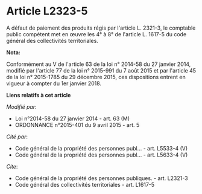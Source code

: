 # Article L2323-5

A défaut de paiement des produits régis par  l'article L. 2321-3, le comptable public compétent met en œuvre les 4° à 8° de
l'article L. 1617-5 du code général des collectivités territoriales.

**Nota:**

Conformément au V de l'article 63 de la loi n° 2014-58 du 27 janvier 2014, modifié par l'article 77 de la loi n° 2015-991 du
7 août 2015 et par l'article 45 de la loi n° 2015-1785 du 29 décembre 2015, ces dispositions entrent en vigueur à compter du
1er janvier 2018.

**Liens relatifs à cet article**

_Modifié par_:

  - Loi n°2014-58 du 27 janvier 2014 - art. 63 (M)
  - ORDONNANCE n°2015-401 du 9 avril 2015 - art. 5

_Cité par_:

  - Code général de la propriété des personnes publ... - art. L5533-4 (V)
  - Code général de la propriété des personnes publ... - art. L5633-4 (V)

_Cite_:

  - Code général de la propriété des personnes publiques. - art. L2321-3
  - Code général des collectivités territoriales - art. L1617-5
